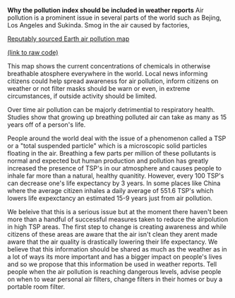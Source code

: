 **Why the pollution index should be included in weather reports**
Air pollution is a prominent issue in several parts of the world such as Bejing, Los Angeles and Sukinda. Smog in the air caused by factories, 

[Reputably sourced Earth air pollution map](https://earth.nullschool.net/#current/chem/surface/level/overlay=so2smass/orthographic=-60.32,2.21,406)

[(link to raw code)](https://github.com/cambecc/earth)

This map shows the current concentrations of chemicals in otherwise breathable atosphere everywhere in the world. Local news informing citizens could help spread awareness for air pollution, inform citizens on weather or not filter masks should be warn or even, in extreme circumstances, if outside activity should be limited.

Over time air pollution can be majorly detrimential to respiratory health. Studies show that growing up breathing polluted air can take as many as 15 years off of a person's life.

People around the world deal with the issue of a phenomenon called a TSP or a "total suspended particle" which is a microscopic solid particles floating in the air. Breathing a few parts per million of these pollutants is normal and expected but human production and pollution has greatly increased the presence of TSP's in our atmosphere and causes people to inhale far more than a natural, healthy quanitity.
However, every 100 TSP's can decrease one's life expectancy by 3 years. In some places like China where the average citizen inhales a daily average of 551.6 TSP's which lowers life expexctancy an estimated 15-9 years just from air pollution.

We beleive that this is a serious issue but at the moment there haven't been more than a handful of successful measures taken to reduce the airpolution in high TSP areas. The first step to change is creating awareness and while citizens of these areas are aware that the air isn't clean they arent made aware that the air quality is drastically lowering their life expectancy. We believe that this information should be shared as much as the weather as in a lot of ways its more important and has a bigger impact on people's lives and so we propose that this information be used in weather reports. Tell people when the air pollution is reaching dangerous levels, advise people on when to wear personal air filters, change filters in their homes or buy a portable room filter. 






